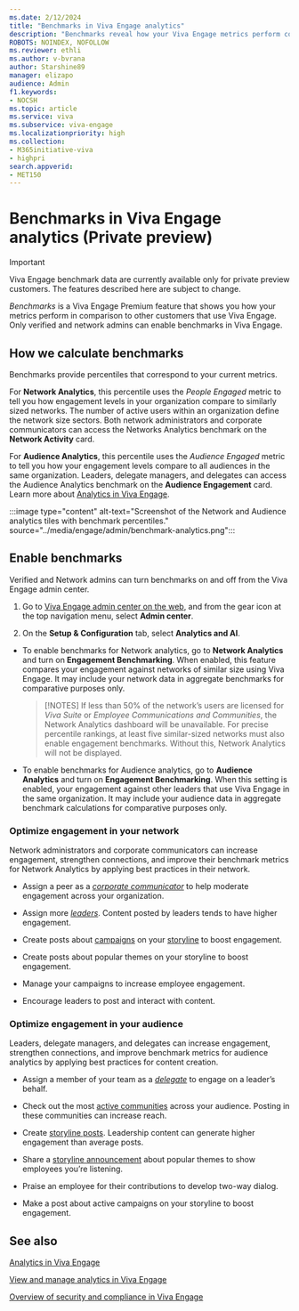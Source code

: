 ```yaml
---
ms.date: 2/12/2024
title: "Benchmarks in Viva Engage analytics"
description: "Benchmarks reveal how your Viva Engage metrics perform compared to those of other organizations."
ROBOTS: NOINDEX, NOFOLLOW 
ms.reviewer: ethli
ms.author: v-bvrana
author: Starshine89
manager: elizapo
audience: Admin
f1.keywords:
- NOCSH
ms.topic: article
ms.service: viva
ms.subservice: viva-engage
ms.localizationpriority: high
ms.collection:  
- M365initiative-viva
- highpri
search.appverid:
- MET150
---
```


# Benchmarks in Viva Engage analytics (Private preview)

>[!IMPORTANT]
>Viva Engage benchmark data are currently available only for private preview customers. The features described here are subject to change.

_Benchmarks_ is a Viva Engage Premium feature that shows you how your metrics perform in comparison to other customers that use Viva Engage. Only verified and network admins can enable benchmarks in Viva Engage.

## How we calculate benchmarks

Benchmarks provide percentiles that correspond to your current metrics.

For **Network Analytics**, this percentile uses the _People Engaged_ metric to tell you how engagement levels in your organization compare to similarly sized networks. The number of active users within an organization define the network size sectors. Both network administrators and corporate communicators can access the Networks Analytics benchmark on the **Network Activity** card.

For **Audience Analytics**, this percentile uses the _Audience Engaged_ metric to tell you how your engagement levels compare to all audiences in the same organization. Leaders, delegate managers, and delegates can access the Audience Analytics benchmark on the **Audience Engagement** card. Learn more about [Analytics in Viva Engage](https://support.microsoft.com/en-us/topic/analytics-in-viva-engage-0d9f6fd5-6b0c-45a2-a0aa-0576ae1f6895).

:::image type="content" alt-text="Screenshot of the Network and Audience analytics tiles with benchmark percentiles." source="../media/engage/admin/benchmark-analytics.png":::


## Enable benchmarks

Verified and Network admins can turn benchmarks on and off from the Viva Engage admin center.

1. Go to [Viva Engage admin center on the web](http://engage.cloud.microsoft/main/admin), and from the gear icon at the top navigation menu, select **Admin center**.

1. On the **Setup & Configuration** tab, select **Analytics and AI**.

-  To enable benchmarks for Network analytics, go to **Network Analytics** and turn on **Engagement Benchmarking**.
  When enabled, this feature compares your engagement against networks of similar size using Viva Engage. It may include your network data in aggregate benchmarks for comparative purposes only. 

    >[!NOTES]
    >If less than 50% of the network’s users are licensed for *Viva Suite* or *Employee Communications and Communities*, the Network Analytics dashboard will be unavailable. For precise percentile rankings, at least five similar-sized networks must also enable engagement benchmarks. Without this, Network Analytics will not be displayed.

- To enable benchmarks for Audience analytics, go to **Audience Analytics** and turn on **Engagement Benchmarking**.
    When this setting is enabled, your engagement against other leaders that use Viva Engage in the same organization. It may include your audience data in aggregate benchmark calculations for comparative purposes only.

### Optimize engagement in your network

Network administrators and corporate communicators can increase engagement, strengthen connections, and improve their benchmark metrics for Network Analytics by applying best practices in their network.

- Assign a peer as a [_corporate communicator_](/viva/engage/eac-key-admin-roles-permissions) to help moderate engagement across your organization.

- Assign more [_leaders_](/viva/engage/leadership-identification). Content posted by leaders tends to have higher engagement.

- Create posts about [campaigns](https://support.microsoft.com/en-us/topic/campaigns-in-viva-engage-d7b05128-f80b-4c16-b561-3ddce518eb14) on your [storyline](https://support.microsoft.com/en-us/topic/storyline-in-viva-engage-cba3c38e-77c6-4ee6-9d5d-6c20522b1fa0) to boost engagement.

- Create posts about popular themes on your storyline to boost engagement.

- Manage your campaigns to increase employee engagement.

- Encourage leaders to post and interact with content.

### Optimize engagement in your audience

Leaders, delegate managers, and delegates can increase engagement, strengthen connections, and improve benchmark metrics for audience analytics by applying best practices for content creation.

- Assign a member of your team as a [_delegate_](https://support.microsoft.com/en-us/topic/delegation-in-viva-engage-2f0a64a3-c5c0-45cd-b3f1-e1e06732f89f) to engage on a leader’s behalf.

- Check out the most [active communities](https://support.microsoft.com/en-us/office/view-community-insights-in-viva-engage-48bc648e-b567-49d7-b2b5-5fea23777c46) across your audience. Posting in these communities can increase reach.

- Create [storyline posts](https://support.microsoft.com/en-us/topic/storyline-in-viva-engage-cba3c38e-77c6-4ee6-9d5d-6c20522b1fa0). Leadership content can generate higher engagement than average posts.

- Share a [storyline announcement](https://support.microsoft.com/en-us/topic/storyline-announcements-in-viva-engage-8db19630-ecd0-4d1e-b735-437aea62e248) about popular themes to show employees you’re listening.

- Praise an employee for their contributions to develop two-way dialog.

- Make a post about active campaigns on your storyline to boost engagement.


## See also

[Analytics in Viva Engage](https://support.microsoft.com/en-us/topic/analytics-in-viva-engage-0d9f6fd5-6b0c-45a2-a0aa-0576ae1f6895)

[View and manage analytics in Viva Engage](/Viva/engage/analytics)

[Overview of security and compliance in Viva Engage](/viva/engage/manage-security-and-compliance/security-and-compliance)
